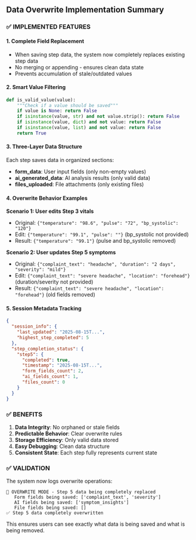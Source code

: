 ## Data Overwrite Implementation Summary

### ✅ IMPLEMENTED FEATURES

#### **1. Complete Field Replacement**
- When saving step data, the system now completely replaces existing step data
- No merging or appending - ensures clean data state
- Prevents accumulation of stale/outdated values

#### **2. Smart Value Filtering**
```python
def is_valid_value(value):
    """Check if a value should be saved"""
    if value is None: return False
    if isinstance(value, str) and not value.strip(): return False
    if isinstance(value, dict) and not value: return False
    if isinstance(value, list) and not value: return False
    return True
```

#### **3. Three-Layer Data Structure**
Each step saves data in organized sections:
- **form_data**: User input fields (only non-empty values)
- **ai_generated_data**: AI analysis results (only valid data)  
- **files_uploaded**: File attachments (only existing files)

#### **4. Overwrite Behavior Examples**

**Scenario 1: User edits Step 3 vitals**
- Original: `{"temperature": "98.6", "pulse": "72", "bp_systolic": "120"}`
- Edit: `{"temperature": "99.1", "pulse": ""}` (bp_systolic not provided)
- Result: `{"temperature": "99.1"}` (pulse and bp_systolic removed)

**Scenario 2: User updates Step 5 symptoms**
- Original: `{"complaint_text": "headache", "duration": "2 days", "severity": "mild"}`
- Edit: `{"complaint_text": "severe headache", "location": "forehead"}` (duration/severity not provided)
- Result: `{"complaint_text": "severe headache", "location": "forehead"}` (old fields removed)

#### **5. Session Metadata Tracking**
```json
{
  "session_info": {
    "last_updated": "2025-08-15T...",
    "highest_step_completed": 5
  },
  "step_completion_status": {
    "step5": {
      "completed": true,
      "timestamp": "2025-08-15T...",
      "form_fields_count": 2,
      "ai_fields_count": 1,
      "files_count": 0
    }
  }
}
```

### ✅ BENEFITS

1. **Data Integrity**: No orphaned or stale fields
2. **Predictable Behavior**: Clear overwrite rules
3. **Storage Efficiency**: Only valid data stored
4. **Easy Debugging**: Clean data structure
5. **Consistent State**: Each step fully represents current state

### ✅ VALIDATION

The system now logs overwrite operations:
```
📝 OVERWRITE MODE - Step 5 data being completely replaced
   Form fields being saved: ['complaint_text', 'severity']
   AI fields being saved: ['symptom_insights']
   File fields being saved: []
✅ Step 5 data completely overwritten
```

This ensures users can see exactly what data is being saved and what is being removed.
